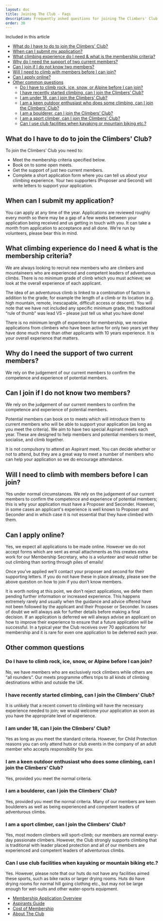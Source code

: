 ```yaml
---
layout: doc
title: Joining The Club - Faqs
description: Frequently asked questions for joining The Climbers' Club
order: 30
---
```


Included in this article
- [What do I have to do to join the Climbers' Club?](#what-do-i-have-to-do-to-join-the-climbers-club)
- [When can I submit my application?](#when-can-i-submit-my-application)
- [What climbing experience do I need & what is the membership criteria?](#what-climbing-experience-do-i-need--what-is-the-membership-criteria)
- [Why do I need the support of two current members?](#why-do-i-need-the-support-of-two-current-members)
- [Can I join if I do not know two members?](#can-i-join-if-i-do-not-know-two-members)
- [Will I need to climb with members before I can join?](#will-i-need-to-climb-with-members-before-i-can-join)
- [Can I apply online?](#can-i-apply-online)
- [Other common questions](#other-common-questions)
  - [Do I have to climb rock, ice, snow, or Alpine before I can join?](#do-i-have-to-climb-rock-ice-snow-or-alpine-before-i-can-join)
  - [I have recently started climbing, can I join the Climbers’ Club?](#i-have-recently-started-climbing-can-i-join-the-climbers-club)
  - [I am under 18, can I join the Climbers’ Club?](#i-am-under-18-can-i-join-the-climbers-club)
  - [I am a keen outdoor enthusiast who does some climbing, can I join the Climbers’ Club?](#i-am-a-keen-outdoor-enthusiast-who-does-some-climbing-can-i-join-the-climbers-club)
  - [I am a boulderer, can I join the Climbers’ Club?](#i-am-a-boulderer-can-i-join-the-climbers-club)
  - [I am a sport climber, can I join the Climbers’ Club?](#i-am-a-sport-climber-can-i-join-the-climbers-club)
  - [Can I use club facilities when kayaking or mountain biking etc.?](#can-i-use-club-facilities-when-kayaking-or-mountain-biking-etc)

## What do I have to do to join the Climbers' Club?

To join the Climbers’ Club you need to:

* Meet the membership criteria specified below.
* Book on to some open meets.
* Get the support of just two current members.
* Complete a short application form where you can tell us about your climbing experience. Your two supporters (Proposer and Second) will write letters to support your application.

## When can I submit my application?

You can apply at any time of the year. Applications are reviewed roughly every month so there may be a gap of a few weeks between your application being received and us getting in touch with you. It can take a month from application to acceptance and all done. We’re run by volunteers, please bear this in mind.

## What climbing experience do I need & what is the membership criteria?

We are always looking to recruit new members who are climbers and mountaineers who are experienced and competent leaders of adventurous climbs. There is no minimum grade of climb which you must achieve; we look at the overall experience of each applicant.

The idea of an adventurous climb is linked to a combination of factors in
addition to the grade; for example the length of a climb or its location (e.g. high mountain, remote, inescapable, difficult access or descent). You will note that we have not included any specific minimum grade, the traditional “rule of thumb” was lead VS – please just tell us what you have done!

There is no minimum length of experience for membership, we receive applications from climbers who have been active for only two years yet they have done much more than other applicants with 10 years experience. It is your overall experience that matters.

## Why do I need the support of two current members?

We rely on the judgement of our current members to confirm the competence and experience of potential members.

## Can I join if I do not know two members?

We rely on the judgement of our current members to confirm the competence and experience of potential members.

Potential members can book on to meets which will introduce them to current members who will be able to support your application (as long as you meet the criteria). We aim to have two special Aspirant meets each year. These are designed to help members and potential members to meet, socialise, and climb together.

It is not compulsory to attend an Aspirant meet. You can decide whether or not to attend, but they are a great way to meet a number of members who can help your application so we do encourage attendance.

## Will I need to climb with members before I can join?

Yes under normal circumstances. We rely on the judgement of our current members to confirm the competence and experience of potential members; this is why your application must have a Proposer and Seconder. However, in some cases an applicant's experience is well known to Proposer and Seconder and in which case it is not essential that they have climbed with them.

## Can I apply online?

Yes, we expect all applications to be made online. However we do not accept forms which are sent as email attachments as this creates extra work for our Membership Secretary, who is a volunteer and would rather be out climbing than sorting through piles of emails!

Once you’ve applied we’ll contact your proposer and second for their supporting letters. If you do not have these in place already, please see the above question on how to join if you don’t know members.

It is worth noting at this point, we don’t reject applications, we defer them pending further information or increased experience. This happens extremely rarely and usually when the guidance and advice offered have not been followed by the applicant and their Proposer or Seconder. In cases of doubt we will always ask for further details before making a final decision. If an application is deferred we will always advise an applicant on how to improve their experience to ensure that a future application will be successful. In a typical year the Club receives over 70 applications for membership and it is rare for even one application to be deferred each year.

## Other common questions

### Do I have to climb rock, ice, snow, or Alpine before I can join?

No, we have members who are exclusively rock climbers while others are “all rounders”. Our meets programme offers trips to all kinds of climbing destinations within and outside the UK.

### I have recently started climbing, can I join the Climbers’ Club?

It is unlikely that a recent convert to climbing will have the necessary experience needed to join; we would welcome your application as soon as you have the appropriate level of experience.

### I am under 18, can I join the Climbers’ Club?

Yes as long as you meet the standard criteria. However, for Child Protection reasons you can only attend huts or club events in the company of an adult member who accepts responsibility for you.

### I am a keen outdoor enthusiast who does some climbing, can I join the Climbers’ Club?

Yes, provided you meet the normal criteria.

### I am a boulderer, can I join the Climbers’ Club?

Yes, provided you meet the normal criteria. Many of our members are keen boulderers as well as being experienced and competent leaders of adventurous climbs.

### I am a sport climber, can I join the Climbers’ Club?

Yes, most modern climbers will sport-climb; our members are normal every-day passionate climbers. However, the Club strongly supports climbing that is traditional with leader placed protection and all of our members are experienced and competent leaders of adventurous climbs.

### Can I use club facilities when kayaking or mountain biking etc.?

Yes. However, please note that our huts do not have any facilities aimed these sports, such as bike racks or larger drying rooms. Huts do have drying rooms for normal hill going clothing etc., but may not be large enough for wet-suits and other water-sports equipment.

- [Membership Application Overview](/docs/membership/your-application)
- [Aspirants Guide](/docs/membership/aspirants-guide)
- [Cost of Membership](/docs/membership/cost-of-membership)
- [About The Club](/docs/membership/about-the-club)
